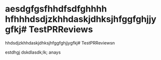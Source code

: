 aesdgfgsfhhdfsdfghhhh
hfhhhdsdjzkhhdaskjdhksjhfggfghjjygfkj# TestPRReviews
=======
hhdsdjzkhhdaskjdhksjhfggfghjjygfkj# TestPRReviewsn

estdhgj
dskdlasdk;lk;
anays
